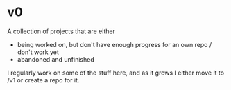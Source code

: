# v0

A collection of projects that are either
- being worked on, but don't have enough progress for an own repo / don't work yet
- abandoned and unfinished

I regularly work on some of the stuff here, and as it grows I either move it to /v1
or create a repo for it.
